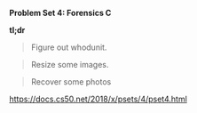 <b>Problem Set 4: Forensics C</b>

<b>tl;dr</b>
>  Figure out whodunit.

>  Resize some images.

>  Recover some photos

https://docs.cs50.net/2018/x/psets/4/pset4.html
